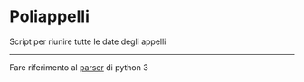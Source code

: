 # Poliappelli
Script per riunire tutte le date degli appelli

---

Fare riferimento al [parser](https://docs.python.org/3/library/html.parser.html) di python 3
